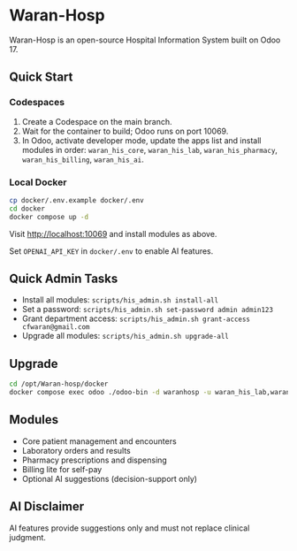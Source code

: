 # Waran-Hosp

Waran-Hosp is an open-source Hospital Information System built on Odoo 17.

## Quick Start

### Codespaces
1. Create a Codespace on the main branch.
2. Wait for the container to build; Odoo runs on port 10069.
3. In Odoo, activate developer mode, update the apps list and install modules in order:
   `waran_his_core`, `waran_his_lab`, `waran_his_pharmacy`, `waran_his_billing`, `waran_his_ai`.

### Local Docker
```bash
cp docker/.env.example docker/.env
cd docker
docker compose up -d
```
Visit [http://localhost:10069](http://localhost:10069) and install modules as above.

Set `OPENAI_API_KEY` in `docker/.env` to enable AI features.

## Quick Admin Tasks

- Install all modules: `scripts/his_admin.sh install-all`
- Set a password: `scripts/his_admin.sh set-password admin admin123`
- Grant department access: `scripts/his_admin.sh grant-access cfwaran@gmail.com`
- Upgrade all modules: `scripts/his_admin.sh upgrade-all`

## Upgrade

```bash
cd /opt/Waran-hosp/docker
docker compose exec odoo ./odoo-bin -d waranhosp -u waran_his_lab,waran_his_billing,waran_his_pharmacy
```

## Modules
- Core patient management and encounters
- Laboratory orders and results
- Pharmacy prescriptions and dispensing
- Billing lite for self-pay
- Optional AI suggestions (decision-support only)

## AI Disclaimer
AI features provide suggestions only and must not replace clinical judgment.

